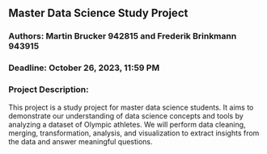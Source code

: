 
## Master Data Science Study Project

### Authors: Martin Brucker 942815 and Frederik Brinkmann 943915

### Deadline: October 26, 2023, 11:59 PM

### Project Description:

This project is a study project for master data science students. It aims to demonstrate our understanding of data science concepts and tools by analyzing a dataset of Olympic athletes. 
We will perform data cleaning, merging, transformation, analysis, and visualization to extract insights from the data and answer meaningful questions.
